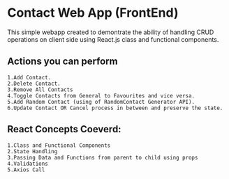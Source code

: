 
# Contact Web App (FrontEnd)

This simple webapp created to demontrate the ability of handling CRUD operations on client side using React.js class and functional components.


## Actions you can perform

    1.Add Contact.
    2.Delete Contact.
    3.Remove All Contacts
    4.Toggle Contacts from General to Favourites and vice versa.
    5.Add Random Contact (using of RandomContact Generator API).
    6.Update Contact OR Cancel process in between and preserve the state.


## React Concepts Coeverd:
    1.Class and Functional Components
    2.State Handling
    3.Passing Data and Functions from parent to child using props
    4.Validations
    5.Axios Call



